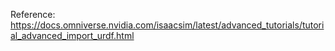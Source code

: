 

Reference: https://docs.omniverse.nvidia.com/isaacsim/latest/advanced_tutorials/tutorial_advanced_import_urdf.html <br/>
